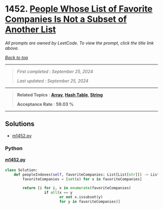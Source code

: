 # 1452. [People Whose List of Favorite Companies Is Not a Subset of Another List](<https://leetcode.com/problems/people-whose-list-of-favorite-companies-is-not-a-subset-of-another-list>)

*All prompts are owned by LeetCode. To view the prompt, click the title link above.*

*[Back to top](<../README.md>)*

------

> *First completed : September 25, 2024*
>
> *Last updated : September 25, 2024*

------

> **Related Topics** : **[Array](<by_topic/Array.md>), [Hash Table](<by_topic/Hash Table.md>), [String](<by_topic/String.md>)**
>
> **Acceptance Rate** : **59.03 %**

------

## Solutions

- [m1452.py](<../my-submissions/m1452.py>)
### Python
#### [m1452.py](<../my-submissions/m1452.py>)
```Python
class Solution:
    def peopleIndexes(self, favoriteCompanies: List[List[str]]) -> List[int]:
        favoriteCompanies = [set(x) for x in favoriteCompanies]
        
        return [i for i, x in enumerate(favoriteCompanies) 
                  if all(x == y 
                         or not x.issubset(y) 
                         for y in favoriteCompanies)]

```

